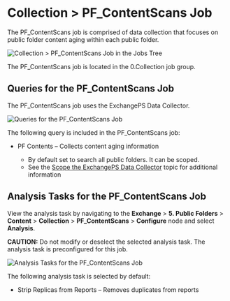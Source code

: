 # Collection > PF_ContentScans Job

The PF_ContentScans job is comprised of data collection that focuses on public folder content aging
within each public folder.

![Collection > PF_ContentScans Job in the Jobs Tree](/img/product_docs/accessanalyzer/11.6/accessanalyzer/solutions/exchange/databases/collection/collectionjobstree.webp)

The PF_ContentScans job is located in the 0.Collection job group.

## Queries for the PF_ContentScans Job

The PF_ContentScans job uses the ExchangePS Data Collector.

![Queries for the PF_ContentScans Job](/img/product_docs/accessanalyzer/11.6/accessanalyzer/solutions/exchange/publicfolders/content/contentscansquery.webp)

The following query is included in the PF_ContentScans job:

- PF Contents – Collects content aging information

    - By default set to search all public folders. It can be scoped.
    - See the
      [Scope the ExchangePS Data Collector](/docs/accessanalyzer/11.6/solutions/exchange/casmetrics/ex_aspolicies.md#scope-the-exchangeps-data-collector)
      topic for additional information

## Analysis Tasks for the PF_ContentScans Job

View the analysis task by navigating to the **Exchange** > **5. Public Folders** > **Content** >
**Collection** > **PF_ContentScans** > **Configure** node and select **Analysis**.

**CAUTION:** Do not modify or deselect the selected analysis task. The analysis task is
preconfigured for this job.

![Analysis Tasks for the PF_ContentScans Job](/img/product_docs/accessanalyzer/11.6/accessanalyzer/solutions/exchange/publicfolders/content/contentscansanalysis.webp)

The following analysis task is selected by default:

- Strip Replicas from Reports – Removes duplicates from reports
